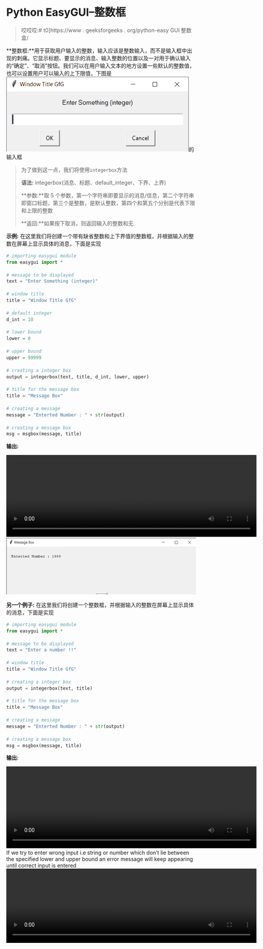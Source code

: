 # Python EasyGUI–整数框

> 哎哎哎:# t0]https://www . geeksforgeeks . org/python-easy GUI 整数盒/

**整数框:**用于获取用户输入的整数，输入应该是整数输入，而不是输入框中出现的刺痛。它显示标题、要显示的消息、输入整数的位置以及一对用于确认输入的“确定”、“取消”按钮。我们可以在用户输入文本的地方设置一些默认的整数值，也可以设置用户可以输入的上下限值，下图是
![](img/109bff6821506051c403a1a593d34c06.png)的输入框

> 为了做到这一点，我们将使用`integerbox`方法
> 
> **语法:** integerbox(消息、标题、default_integer、下界、上界)
> 
> **参数:**取 5 个参数，第一个字符串即要显示的消息/信息，第二个字符串即窗口标题，第三个是整数，是默认整数，第四个和第五个分别是代表下限和上限的整数
> 
> **返回:**如果按下取消，则返回输入的整数和无

**示例:**
在这里我们将创建一个带有缺省整数和上下界值的整数框，并根据输入的整数在屏幕上显示具体的消息，下面是实现

```py
# importing easygui module
from easygui import *

# message to be displayed
text = "Enter Something (integer)"

# window title
title = "Window Title GfG"

# default integer
d_int = 10

# lower bound
lower = 0

# upper bound
upper = 99999

# creating a integer box
output = integerbox(text, title, d_int, lower, upper)

# title for the message box
title = "Message Box"

# creating a message
message = "Enterted Number : " + str(output)

# creating a message box
msg = msgbox(message, title)
```

**输出:**

<video class="wp-video-shortcode" id="video-480696-1" width="665" height="217" preload="metadata" controls=""><source type="video/mp4" src="https://media.geeksforgeeks.org/wp-content/uploads/20200904021929/Window-Title-GfG-2020-09-04-02-19-05.mp4?_=1">[https://media.geeksforgeeks.org/wp-content/uploads/20200904021929/Window-Title-GfG-2020-09-04-02-19-05.mp4](https://media.geeksforgeeks.org/wp-content/uploads/20200904021929/Window-Title-GfG-2020-09-04-02-19-05.mp4)</video>
![](img/9d278ba5fd66ab1cfedbb37fdb98ba54.png)

**另一个例子:**
在这里我们将创建一个整数框，并根据输入的整数在屏幕上显示具体的消息，下面是实现

```py
# importing easygui module
from easygui import *

# message to be displayed
text = "Enter a number !!"

# window title
title = "Window Title GfG"

# creating a integer box
output = integerbox(text, title)

# title for the message box
title = "Message Box"

# creating a message
message = "Enterted Number : " + str(output)

# creating a message box
msg = msgbox(message, title)
```

**输出:**

<video class="wp-video-shortcode" id="video-480696-2" width="665" height="217" preload="metadata" controls=""><source type="video/mp4" src="https://media.geeksforgeeks.org/wp-content/uploads/20200904022403/Window-Title-GfG-2020-09-04-02-23-18.mp4?_=2">[https://media.geeksforgeeks.org/wp-content/uploads/20200904022403/Window-Title-GfG-2020-09-04-02-23-18.mp4](https://media.geeksforgeeks.org/wp-content/uploads/20200904022403/Window-Title-GfG-2020-09-04-02-23-18.mp4)</video>
If we try to enter wrong input i.e string or number which don’t lie between the specified lower and upper bound an error message will keep appearing until correct input is entered
<video class="wp-video-shortcode" id="video-480696-3" width="665" height="197" preload="metadata" controls=""><source type="video/mp4" src="https://media.geeksforgeeks.org/wp-content/uploads/20200904022513/Error-2020-09-04-02-23-31.mp4?_=3">[https://media.geeksforgeeks.org/wp-content/uploads/20200904022513/Error-2020-09-04-02-23-31.mp4](https://media.geeksforgeeks.org/wp-content/uploads/20200904022513/Error-2020-09-04-02-23-31.mp4)</video>